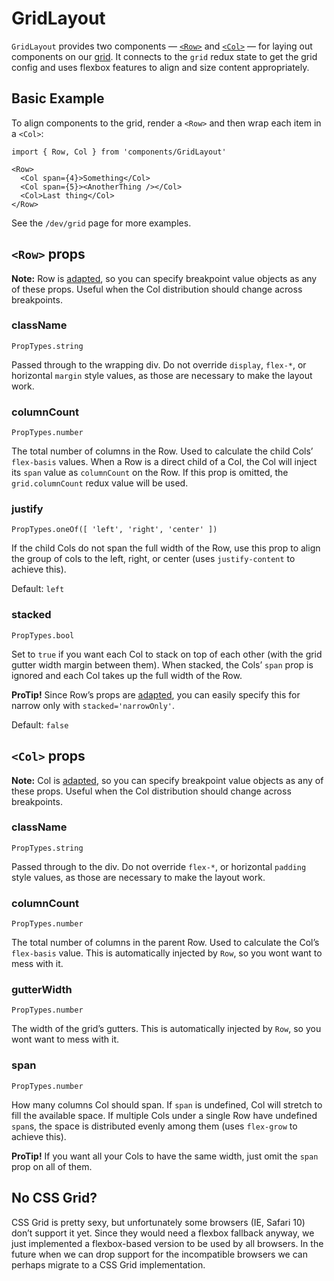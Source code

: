 # GridLayout

`GridLayout` provides two components — [`<Row>`](https://github.com/zakness/birchbox-gitbook/tree/1ad9356b440d8ffd191f6222475ef6f0c15444b0/src/components/GridLayout/Row.js) and [`<Col>`](https://github.com/zakness/birchbox-gitbook/tree/1ad9356b440d8ffd191f6222475ef6f0c15444b0/src/components/GridLayout/Col/index.js) — for laying out components on our [grid](https://github.com/zakness/birchbox-gitbook/tree/1ad9356b440d8ffd191f6222475ef6f0c15444b0/src/utils/grid.js). It connects to the `grid` redux state to get the grid config and uses flexbox features to align and size content appropriately.

## Basic Example

To align components to the grid, render a `<Row>` and then wrap each item in a `<Col>`:

```text
import { Row, Col } from 'components/GridLayout'

<Row>
  <Col span={4}>Something</Col>
  <Col span={5}><AnotherThing /></Col>
  <Col>Last thing</Col>
</Row>
```

See the `/dev/grid` page for more examples.

## `<Row>` props

**Note:** Row is [adapted](../enhancers/adapter.md), so you can specify breakpoint value objects as any of these props. Useful when the Col distribution should change across breakpoints.

### className

```text
PropTypes.string
```

Passed through to the wrapping div. Do not override `display`, `flex-*`, or horizontal `margin` style values, as those are necessary to make the layout work.

### columnCount

```text
PropTypes.number
```

The total number of columns in the Row. Used to calculate the child Cols’ `flex-basis` values. When a Row is a direct child of a Col, the Col will inject its `span` value as `columnCount` on the Row. If this prop is omitted, the `grid.columnCount` redux value will be used.

### justify

```text
PropTypes.oneOf([ 'left', 'right', 'center' ])
```

If the child Cols do not span the full width of the Row, use this prop to align the group of cols to the left, right, or center \(uses `justify-content` to achieve this\).

Default: `left`

### stacked

```text
PropTypes.bool
```

Set to `true` if you want each Col to stack on top of each other \(with the grid gutter width margin between them\). When stacked, the Cols’ `span` prop is ignored and each Col takes up the full width of the Row.

**ProTip!** Since Row’s props are [adapted](../enhancers/adapter.md), you can easily specify this for narrow only with `stacked='narrowOnly'`.

Default: `false`

## `<Col>` props

**Note:** Col is [adapted](../enhancers/adapter.md), so you can specify breakpoint value objects as any of these props. Useful when the Col distribution should change across breakpoints.

### className

```text
PropTypes.string
```

Passed through to the div. Do not override `flex-*`, or horizontal `padding` style values, as those are necessary to make the layout work.

### columnCount

```text
PropTypes.number
```

The total number of columns in the parent Row. Used to calculate the Col’s `flex-basis` value. This is automatically injected by `Row`, so you wont want to mess with it.

### gutterWidth

```text
PropTypes.number
```

The width of the grid’s gutters. This is automatically injected by `Row`, so you wont want to mess with it.

### span

```text
PropTypes.number
```

How many columns Col should span. If `span` is undefined, Col will stretch to fill the available space. If multiple Cols under a single Row have undefined `span`s, the space is distributed evenly among them \(uses `flex-grow` to achieve this\).

**ProTip!** If you want all your Cols to have the same width, just omit the `span` prop on all of them.

## No CSS Grid?

CSS Grid is pretty sexy, but unfortunately some browsers \(IE, Safari 10\) don’t support it yet. Since they would need a flexbox fallback anyway, we just implemented a flexbox-based version to be used by all browsers. In the future when we can drop support for the incompatible browsers we can perhaps migrate to a CSS Grid implementation.

